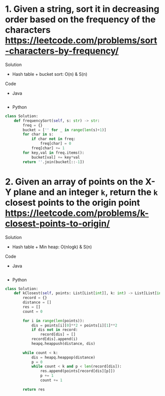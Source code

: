 # 1. Given a string, sort it in decreasing order based on the frequency of the characters https://leetcode.com/problems/sort-characters-by-frequency/

Solution

- Hash table + bucket sort: O(n) & S(n)

Code

- Java

```java

```

- Python

```python
class Solution:
    def frequencySort(self, s: str) -> str:
        freq = {}
        bucket = ['' for _ in range(len(s)+1)]
        for char in s:
            if char not in freq:
                freq[char] = 0
            freq[char] += 1
        for key,val in freq.items():
            bucket[val] += key*val
        return ''.join(bucket[::-1])
```

# 2. Given an array of points on the X-Y plane and an integer `k`, return the `k` closest points to the origin point https://leetcode.com/problems/k-closest-points-to-origin/

Solution

- Hash table + Min heap: O(nlogk) & S(n)

Code

- Java

```java

```

- Python

```python
class Solution:
    def kClosest(self, points: List[List[int]], k: int) -> List[List[int]]:
        record = {}
        distance = []
        res = []
        count = 0
        
        for i in range(len(points)):
            dis = points[i][0]**2 + points[i][1]**2
            if dis not in record:
                record[dis] = []
            record[dis].append(i)
            heapq.heappush(distance, dis)
        
        while count < k:
            dis = heapq.heappop(distance)
            p = 0
            while count < k and p < len(record[dis]):
                res.append(points[record[dis][p]])
                p += 1
                count += 1
                
        return res
```